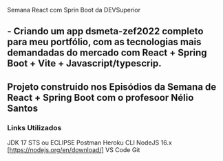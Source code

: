 
Semana React com Sprin Boot da DEVSuperior

## - Criando um app dsmeta-zef2022 completo para meu portfólio, com as tecnologias mais demandadas do mercado com React + Spring Boot + Vite + Javascript/typescrip.

## Projeto construido nos Episódios da Semana de React + Spring Boot com o profesoor Nélio Santos 

### Links Utilizados 

JDK 17
STS ou ECLIPSE 
Postman
Heroku CLI
NodeJS 16.x [https://nodejs.org/en/download/]
VS Code
Git
